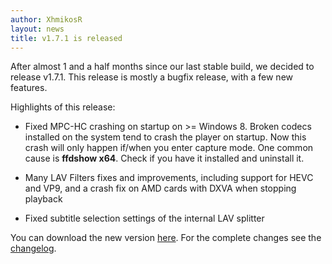 ```yaml
---
author: XhmikosR
layout: news
title: v1.7.1 is released
---
```


After almost 1 and a half months since our last stable build, we decided to release v1.7.1.
This release is mostly a bugfix release, with a few new features.

Highlights of this release:

- Fixed MPC-HC crashing on startup on >= Windows 8. Broken codecs installed on the
  system tend to crash the player on startup. Now this crash will only happen if/when
  you enter capture mode. One common cause is **ffdshow x64**. Check if you have it installed and uninstall it.

- Many LAV Filters fixes and improvements, including support for HEVC and VP9, and a crash fix on AMD cards with DXVA when stopping playback

- Fixed subtitle selection settings of the internal LAV splitter


You can download the new version [here](/downloads).
For the complete changes see the [changelog](/changelog).
